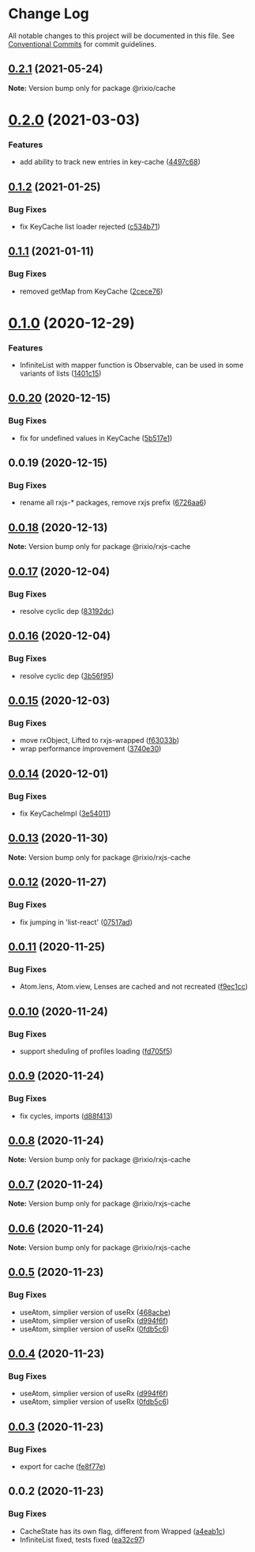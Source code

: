 # Change Log

All notable changes to this project will be documented in this file.
See [Conventional Commits](https://conventionalcommits.org) for commit guidelines.

## [0.2.1](https://github.com/roborox/rixio/compare/@rixio/cache@0.2.0...@rixio/cache@0.2.1) (2021-05-24)

**Note:** Version bump only for package @rixio/cache





# [0.2.0](https://github.com/roborox/rixio/compare/@rixio/cache@0.1.2...@rixio/cache@0.2.0) (2021-03-03)


### Features

* add ability to track new entries in key-cache ([4497c68](https://github.com/roborox/rixio/commit/4497c68b0b43c480805155f61a810c3e38f85611))





## [0.1.2](https://github.com/roborox/rixio/compare/@rixio/cache@0.1.1...@rixio/cache@0.1.2) (2021-01-25)


### Bug Fixes

* fix KeyCache list loader rejected ([c534b71](https://github.com/roborox/rixio/commit/c534b71285bac3fc48c8073c8b73503d07d7422f))





## [0.1.1](https://github.com/roborox/rixio/compare/@rixio/cache@0.1.0...@rixio/cache@0.1.1) (2021-01-11)


### Bug Fixes

* removed getMap from KeyCache ([2cece76](https://github.com/roborox/rixio/commit/2cece76b375a474cf767c8bab8f24653eed4e862))





# [0.1.0](https://github.com/roborox/rixio/compare/@rixio/cache@0.0.20...@rixio/cache@0.1.0) (2020-12-29)


### Features

* InfiniteList with mapper function is Observable, can be used in some variants of lists ([1401c15](https://github.com/roborox/rixio/commit/1401c15f386a891f436b3ebfb1b5a28dbdaa1c2e))





## [0.0.20](https://github.com/roborox/rixio/compare/@rixio/cache@0.0.19...@rixio/cache@0.0.20) (2020-12-15)


### Bug Fixes

* fix for undefined values in KeyCache ([5b517e1](https://github.com/roborox/rixio/commit/5b517e16d533059d6dc6acffa9e134b250b9ee81))





## 0.0.19 (2020-12-15)


### Bug Fixes

* rename all rxjs-* packages, remove rxjs prefix ([6726aa6](https://github.com/roborox/rixio/commit/6726aa62b7b7b9b74cef48030468a6eddbce1545))





## [0.0.18](https://github.com/roborox/rixio/compare/@rixio/rxjs-cache@0.0.17...@rixio/rxjs-cache@0.0.18) (2020-12-13)

**Note:** Version bump only for package @rixio/rxjs-cache





## [0.0.17](https://github.com/roborox/rixio/compare/@rixio/rxjs-cache@0.0.16...@rixio/rxjs-cache@0.0.17) (2020-12-04)


### Bug Fixes

* resolve cyclic dep ([83192dc](https://github.com/roborox/rixio/commit/83192dc866d386443d54edee95378361e6f09d72))





## [0.0.16](https://github.com/roborox/rixio/compare/@rixio/rxjs-cache@0.0.15...@rixio/rxjs-cache@0.0.16) (2020-12-04)


### Bug Fixes

* resolve cyclic dep ([3b56f95](https://github.com/roborox/rixio/commit/3b56f95e75095fb1949fb304c947b2eeaab59a4a))





## [0.0.15](https://github.com/roborox/rixio/compare/@rixio/rxjs-cache@0.0.14...@rixio/rxjs-cache@0.0.15) (2020-12-03)


### Bug Fixes

* move rxObject, Lifted to rxjs-wrapped ([f63033b](https://github.com/roborox/rixio/commit/f63033b83292df7488a715de0e5ccfd8929628e8))
* wrap performance improvement ([3740e30](https://github.com/roborox/rixio/commit/3740e30d990778880e75a9b546b4108be92d2bea))





## [0.0.14](https://github.com/roborox/rixio/compare/@rixio/rxjs-cache@0.0.13...@rixio/rxjs-cache@0.0.14) (2020-12-01)


### Bug Fixes

* fix KeyCacheImpl ([3e54011](https://github.com/roborox/rixio/commit/3e540118bcd4613c13fc683fe0e12da7519c77c8))





## [0.0.13](https://github.com/roborox/rixio/compare/@rixio/rxjs-cache@0.0.12...@rixio/rxjs-cache@0.0.13) (2020-11-30)

**Note:** Version bump only for package @rixio/rxjs-cache





## [0.0.12](https://github.com/roborox/rixio/compare/@rixio/rxjs-cache@0.0.11...@rixio/rxjs-cache@0.0.12) (2020-11-27)


### Bug Fixes

* fix jumping in 'list-react' ([07517ad](https://github.com/roborox/rixio/commit/07517ad283045d6249ab94dbda05a73a789de645))





## [0.0.11](https://github.com/roborox/rixio/compare/@rixio/rxjs-cache@0.0.10...@rixio/rxjs-cache@0.0.11) (2020-11-25)


### Bug Fixes

* Atom.lens, Atom.view, Lenses are cached and not recreated ([f9ec1cc](https://github.com/roborox/rixio/commit/f9ec1cc0a9ada4cf237aa2748aa9d87ad13b0ec4))





## [0.0.10](https://github.com/roborox/rixio/compare/@rixio/rxjs-cache@0.0.9...@rixio/rxjs-cache@0.0.10) (2020-11-24)


### Bug Fixes

* support sheduling of profiles loading ([fd705f5](https://github.com/roborox/rixio/commit/fd705f5a78b01afbe8a24878bb9b0adaf7add16e))





## [0.0.9](https://github.com/roborox/rixio/compare/@rixio/rxjs-cache@0.0.8...@rixio/rxjs-cache@0.0.9) (2020-11-24)


### Bug Fixes

* fix cycles, imports ([d88f413](https://github.com/roborox/rixio/commit/d88f413e12a7652ba6e1af98cc8fa675a1e8816d))





## [0.0.8](https://github.com/roborox/rixio/compare/@rixio/rxjs-cache@0.0.7...@rixio/rxjs-cache@0.0.8) (2020-11-24)

**Note:** Version bump only for package @rixio/rxjs-cache





## [0.0.7](https://github.com/roborox/rixio/compare/@rixio/rxjs-cache@0.0.6...@rixio/rxjs-cache@0.0.7) (2020-11-24)

**Note:** Version bump only for package @rixio/rxjs-cache





## [0.0.6](https://github.com/roborox/rixio/compare/@rixio/rxjs-cache@0.0.5...@rixio/rxjs-cache@0.0.6) (2020-11-24)

**Note:** Version bump only for package @rixio/rxjs-cache





## [0.0.5](https://github.com/roborox/rixio/compare/@rixio/rxjs-cache@0.0.3...@rixio/rxjs-cache@0.0.5) (2020-11-23)


### Bug Fixes

* useAtom, simplier version of useRx ([468acbe](https://github.com/roborox/rixio/commit/468acbe6a7a7d8c54fb28be4fb597ab0d40487a7))
* useAtom, simplier version of useRx ([d994f6f](https://github.com/roborox/rixio/commit/d994f6f33ace8e6aa7bec61d813741354505ca18))
* useAtom, simplier version of useRx ([0fdb5c6](https://github.com/roborox/rixio/commit/0fdb5c6b38b436bc5106b46621e147934104fdc0))





## [0.0.4](https://github.com/roborox/rixio/compare/@rixio/rxjs-cache@0.0.3...@rixio/rxjs-cache@0.0.4) (2020-11-23)


### Bug Fixes

* useAtom, simplier version of useRx ([d994f6f](https://github.com/roborox/rixio/commit/d994f6f33ace8e6aa7bec61d813741354505ca18))
* useAtom, simplier version of useRx ([0fdb5c6](https://github.com/roborox/rixio/commit/0fdb5c6b38b436bc5106b46621e147934104fdc0))





## [0.0.3](https://github.com/roborox/rixio/compare/@rixio/rxjs-cache@0.0.2...@rixio/rxjs-cache@0.0.3) (2020-11-23)


### Bug Fixes

* export for cache ([fe8f77e](https://github.com/roborox/rixio/commit/fe8f77edab52885ad9a7d7a1207c760208da779b))





## 0.0.2 (2020-11-23)


### Bug Fixes

* CacheState has its own flag, different from Wrapped ([a4eab1c](https://github.com/roborox/rixio/commit/a4eab1cde9843a510862f48ff26a30fa1b28b654))
* InfiniteList fixed, tests fixed ([ea32c97](https://github.com/roborox/rixio/commit/ea32c97139ddbac5fa1a0dd1deeb1abcdf788875))

